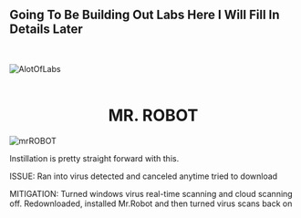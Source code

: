## Going To Be Building Out Labs Here I Will Fill In Details Later
<br>


![AlotOfLabs](https://github.com/TreadSoftly/Projects/assets/121847455/7235c01d-964c-4455-acff-30f67c21c417)
<br>
<br>


<h1 align="center"> MR. ROBOT </h1>

![mrROBOT](https://github.com/TreadSoftly/Projects/assets/121847455/3317b223-840f-4ac8-a0d8-25e5fc52d26b)

<p>Instillation is pretty straight forward with this. </p>
<p>ISSUE: Ran into virus detected and canceled anytime tried to download</p>
<p>MITIGATION: Turned windows virus real-time scanning and cloud scanning off. Redownloaded, installed Mr.Robot and then turned virus scans back on</p>

